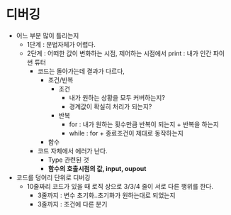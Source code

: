 # 디버깅

- 어느 부분 많이 틀리는지
  - 1단계 : 문법자체가 어렵다.
  - 2단계 : 어떠한 값이 변화하는 시점, 제어하는 시점에서 print  : 내가 인간 파이썬 튜터
    - 코드는 돌아가는데 결과가 다르다,
      - 조건/반복
        - 조건
          - 내가 원하는 상황을 모두 커버하는지?
          - 경계값이 확실히 처리가 되는지?
        - 반복
          - for : 내가 원하는 횟수만큼 반복이 되는지 + 반복을 하는지
          - while : for + 종료조건이 제대로 동작하는지
      - 함수
    - 코드 자체에서 에러가 난다.
      - Type 관련된 것
      - __함수의 호출시점의 값, input, oupout__
- 코드를 덩어리 단위로 디버깅
  - 10줄짜리 코드가 있을 때 로직 상으로 3/3/4 줄이 서로 다른 행위를 한다.
    - 3줄까지 : 변수 초기화..초기화가 원하는대로 되었는지
    - 3줄까지 : 조건에 다른 분기